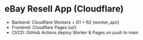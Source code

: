 # eBay Resell App (Cloudflare)
- Backend: Cloudflare Workers + D1 + R2 (worker_api/)
- Frontend: Cloudflare Pages (ui/)
- CI/CD: GitHub Actions deploy Worker & Pages on push to main
